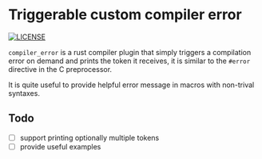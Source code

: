 # Triggerable custom compiler error

[![LICENSE](https://img.shields.io/badge/license-MIT-blue.svg)](LICENSE)

`compiler_error` is a rust compiler plugin that simply triggers a compilation
error on demand and prints the token it receives, it is similar to the `#error`
directive in the C preprocessor.

It is quite useful to provide helpful error message in macros with non-trival syntaxes.

## Todo

- [ ] support printing optionally multiple tokens
- [ ] provide useful examples
